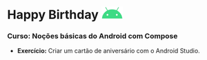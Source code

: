 # Happy Birthday <img src="\icon for readme\android-svgrepo-com__1_-removebg-preview.png" width="50" height="auto" padding-top="10px"></img>

### Curso: Noções básicas do Android com Compose

- <b>Exercício:</b> Criar um cartão de aniversário com o Android Studio.
